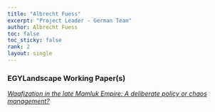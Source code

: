 ```yaml
---
title: "Albrecht Fuess"
excerpt: "Project Leader - German Team"
author: Albrecht Fuess
toc: false
toc_sticky: false
rank: 2
layout: single
---
```


### EGYLandscape Working Paper(s)

[*Waqfization in the late Mamluk Empire: A deliberate policy or chaos management?*](https://mhshaaban.github.io/minimal-mistakes/papers/June2020_Fuess/)
